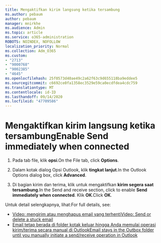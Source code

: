 ```yaml
---
title: Mengaktifkan kirim langsung ketika tersambung
ms.author: pebaum
author: pebaum
manager: mnirkhe
ms.audience: Admin
ms.topic: article
ms.service: o365-administration
ROBOTS: NOINDEX, NOFOLLOW
localization_priority: Normal
ms.collection: Adm_O365
ms.custom:
- "2713"
- "9000768"
- "9002385"
- "4645"
ms.openlocfilehash: 25f0573d40ae49c2a62f63c9d655118ba9eddee5
ms.sourcegitcommit: c6692ce0fa1358ec3529e59ca0ecdfdea4cdc759
ms.translationtype: MT
ms.contentlocale: id-ID
ms.lasthandoff: 09/14/2020
ms.locfileid: "47709586"
---
```

# <a name="enable-send-immediately-when-connected"></a><span data-ttu-id="a3b45-102">Mengaktifkan kirim langsung ketika tersambung</span><span class="sxs-lookup"><span data-stu-id="a3b45-102">Enable Send immediately when connected</span></span>
 
1. <span data-ttu-id="a3b45-103">Pada tab file, klik **opsi**.</span><span class="sxs-lookup"><span data-stu-id="a3b45-103">On the File tab, click **Options**.</span></span>

2. <span data-ttu-id="a3b45-104">Dalam kotak dialog Opsi Outlook, klik **tingkat lanjut**.</span><span class="sxs-lookup"><span data-stu-id="a3b45-104">In the Outlook Options dialog box, click **Advanced**.</span></span>

3. <span data-ttu-id="a3b45-105">Di bagian kirim dan terima, klik untuk mengaktifkan **kirim segera saat tersambung**.</span><span class="sxs-lookup"><span data-stu-id="a3b45-105">In the Send and receive section, click to enable **Send immediately when connected**.</span></span> <span data-ttu-id="a3b45-106">Klik **OK**.</span><span class="sxs-lookup"><span data-stu-id="a3b45-106">Click **OK**.</span></span>

<span data-ttu-id="a3b45-107">Untuk detail selengkapnya, lihat:</span><span class="sxs-lookup"><span data-stu-id="a3b45-107">For full details, see:</span></span>
- [<span data-ttu-id="a3b45-108">Video: mengirim atau menghapus email yang terhenti</span><span class="sxs-lookup"><span data-stu-id="a3b45-108">Video: Send or delete a stuck email</span></span>](https://support.office.com/article/Video-Send-or-delete-an-email-stuck-in-your-outbox-26d5d34a-4e5f-444a-a9e8-44db04a94dec) 
- [<span data-ttu-id="a3b45-109">Email tetap berada di folder kotak keluar hingga Anda memulai operasi kirim/terima secara manual di Outlook</span><span class="sxs-lookup"><span data-stu-id="a3b45-109">Email stays in the Outbox folder until you manually initiate a send/receive operation in Outlook</span></span>](https://support.microsoft.com/help/2797572/email-stays-in-the-outbox-folder-until-you-manually-initiate-a-send-re)

